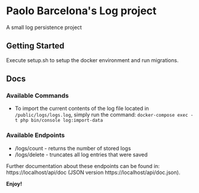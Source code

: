 # Paolo Barcelona's Log project

A small log persistence project


## Getting Started

Execute setup.sh to setup the docker environment and run migrations.

## Docs

### Available Commands
* To import the current contents of the log file located in `/public/logs/logs.log`, simply run the command: `docker-compose exec -t php bin/console log:import-data`

### Available Endpoints

* /logs/count - returns the number of stored logs
* /logs/delete - truncates all log entries that were saved

Further documentation about these endpoints can be found in: https://localhost/api/doc (JSON version https://localhost/api/doc.json).

**Enjoy!**




